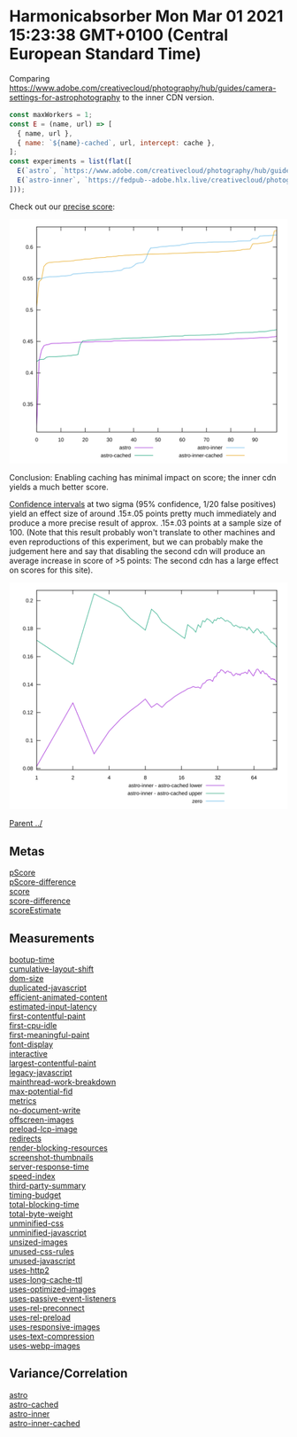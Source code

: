 
# Harmonicabsorber Mon Mar 01 2021 15:23:38 GMT+0100 (Central European Standard Time)

Comparing https://www.adobe.com/creativecloud/photography/hub/guides/camera-settings-for-astrophotography
to the inner CDN version.

```js
const maxWorkers = 1;
const E = (name, url) => [
  { name, url },
  { name: `${name}-cached`, url, intercept: cache },
];
const experiments = list(flat([
  E(`astro`, `https://www.adobe.com/creativecloud/photography/hub/guides/camera-settings-for-astrophotography`),
  E(`astro-inner`, `https://fedpub--adobe.hlx.live/creativecloud/photography/hub/guides/camera-settings-for-astrophotography`),
]));
```

Check out our [precise score](meta/pScore):

![](meta/pScore/comparison/sorted/all_raw.svg)

Conclusion: Enabling caching has minimal impact on score; the inner cdn
yields a much better score.

[Confidence intervals](meta/scoreEstimate) at two sigma (95% confidence, 1/20 false positives)
yield an effect size of around .15±.05 points pretty much immediately and
produce a more precise result of approx. .15±.03 points at a sample size of 100.
(Note that this result probably won't translate to other machines and even reproductions
of this experiment, but we can probably make the judgement here and say that disabling
the second cdn will produce an average increase in score of >5 points:
The second cdn has a large effect on scores for this site).

![](./meta/scoreEstimate/diff/2_sub_1.svg)

[Parent ../](../)

## Metas

[pScore](meta/pScore)  
[pScore-difference](meta/pScore-difference)  
[score](meta/score)  
[score-difference](meta/score-difference)  
[scoreEstimate](meta/scoreEstimate)  

## Measurements

[bootup-time](bootup-time)  
[cumulative-layout-shift](cumulative-layout-shift)  
[dom-size](dom-size)  
[duplicated-javascript](duplicated-javascript)  
[efficient-animated-content](efficient-animated-content)  
[estimated-input-latency](estimated-input-latency)  
[first-contentful-paint](first-contentful-paint)  
[first-cpu-idle](first-cpu-idle)  
[first-meaningful-paint](first-meaningful-paint)  
[font-display](font-display)  
[interactive](interactive)  
[largest-contentful-paint](largest-contentful-paint)  
[legacy-javascript](legacy-javascript)  
[mainthread-work-breakdown](mainthread-work-breakdown)  
[max-potential-fid](max-potential-fid)  
[metrics](metrics)  
[no-document-write](no-document-write)  
[offscreen-images](offscreen-images)  
[preload-lcp-image](preload-lcp-image)  
[redirects](redirects)  
[render-blocking-resources](render-blocking-resources)  
[screenshot-thumbnails](screenshot-thumbnails)  
[server-response-time](server-response-time)  
[speed-index](speed-index)  
[third-party-summary](third-party-summary)  
[timing-budget](timing-budget)  
[total-blocking-time](total-blocking-time)  
[total-byte-weight](total-byte-weight)  
[unminified-css](unminified-css)  
[unminified-javascript](unminified-javascript)  
[unsized-images](unsized-images)  
[unused-css-rules](unused-css-rules)  
[unused-javascript](unused-javascript)  
[uses-http2](uses-http2)  
[uses-long-cache-ttl](uses-long-cache-ttl)  
[uses-optimized-images](uses-optimized-images)  
[uses-passive-event-listeners](uses-passive-event-listeners)  
[uses-rel-preconnect](uses-rel-preconnect)  
[uses-rel-preload](uses-rel-preload)  
[uses-responsive-images](uses-responsive-images)  
[uses-text-compression](uses-text-compression)  
[uses-webp-images](uses-webp-images)  

## Variance/Correlation

[astro](correlation/astro)  
[astro-cached](correlation/astro-cached)  
[astro-inner](correlation/astro-inner)  
[astro-inner-cached](correlation/astro-inner-cached)  
